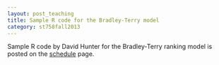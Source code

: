 ```yaml
---
layout: post_teaching
title: Sample R code for the Bradley-Terry model
category: st758fall2013
---
```


Sample R code by David Hunter for the Bradley-Terry ranking model is posted on the [schedule](../../../schedule.html) page.

